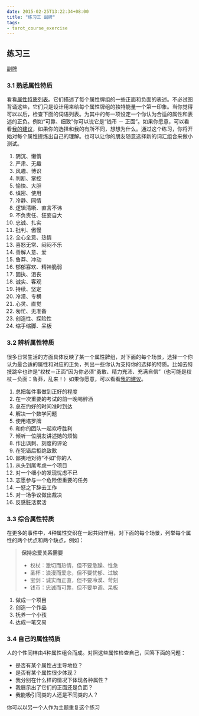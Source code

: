 ```yaml
---
date: 2015-02-25T13:22:34+08:00
title: "练习三 副牌"
tags: 
- tarot_course_exercise
---
```



## 练习三

[副牌](/tarot/course/c3/)

### 3.1 熟悉属性特质

<!--more-->

看看[属性特质列表](/tarot/suit-qualities/)。它们描述了每个属性牌组的一些正面和负面的表述。不必试图背诵这些，它们只是设计用来给每个属性牌组的独特能量一个第一印象。当你觉得可以以后，检查下面的词语列表。为其中的每一项设定一个你认为合适的属性和表述的正负。例如“可靠、细致”你可以说它是“钱币 － 正面”。如果你愿意，可以看看[我的建议](/tarot/exercise/suggest3/)，如果你的选择和我的有所不同，想想为什么。通过这个练习，你将开始对每个属性提炼出自己的理解。也可以让你的朋友随意选择新的词汇组合来做小测试。

1. 阴沉、懒惰
2. 严肃、无趣
3. 风趣、博识
4. 判断、掌控
5. 愉快、大胆
6. 缜密、使用
7. 冷静、同情
8. 逻辑清晰、直言不讳
9. 不负责任、狂妄自大
10. 忠诚、扎实
11. 批判、傲慢
12. 全心全意、热情
13. 喜怒无常、闷闷不乐
14. 善解人意、爱 
15. 鲁莽、冲动
16. 郁郁寡欢、精神脆弱
17. 固执、沮丧
18. 诚实、客观
19. 持续、坚定
20. 冷漠、专横
21. 心灵、直觉
22. 匆忙、无准备
23. 创造性、探险性
24. 缩手缩脚、呆板

### 3.2 辨析属性特质

很多日常生活的方面具体反映了某一个属性牌组，对下面的每个场景，选择一个你认为最合适的属性和对应的正负，列出一些你认为支持你的选择的特质。比如去特技跳伞也许是“权杖－正面”因为你必须“勇敢、精力充沛、充满自信”（也可能是权杖－负面：鲁莽，乱来！）如果你愿意，可以看看[我的建议](/tarot/exercise/suggest3/)。

1. 总把每件事做到正好的程度
2. 在一次重要的考试的前一晚喝醉酒
3. 总在约好的时间准时到达
4. 解决一个数学问题
5. 使用塔罗牌
6. 和你的团队一起欢呼胜利
7. 倾听一位朋友讲述她的烦恼
8. 作出讽刺、刻度的评论
9. 在犯错后拒绝致歉
10. 鄙夷地对待“不如”你的人
11. 从头到尾考虑一个项目
12. 对一个细小的发现忧虑不已
13. 志愿参与一个危险但重要的任务
14. 一怒之下辞去工作
15. 对一场争议做出裁决
16. 反感脏活累活

### 3.3 综合属性特质

在更多的事件中，4种属性交织在一起共同作用，对下面的每个场景，列举每个属性的两个优点和两个缺点，例如：

> **保持恋爱关系需要**  
> + 权杖：激切而热情，但不要急躁、性急  
> + 圣杯：浪漫而爱恋，但不要忧郁、过敏  
> + 宝剑：诚实而正直，但不要冷漠、苛刻  
> + 钱币：忠诚而可靠，但不要单调、呆板  

1. 做成一个项目
2. 创造一个作品
3. 抚养一个小孩
4. 达成一笔交易

### 3.4 自己的属性特质

人的个性同样由4种属性组合而成。对照这些属性检查自己，回答下面的问题：

- 是否有某个属性占主导地位？
- 是否有某个属性很少体现？
- 我分别在什么样的情况下体现各种属性？
- 我展示出了它们的正面还是负面？
- 我能吸引同类的人还是不同类的人？
 
你可以以另一个人作为主题重复这个练习

